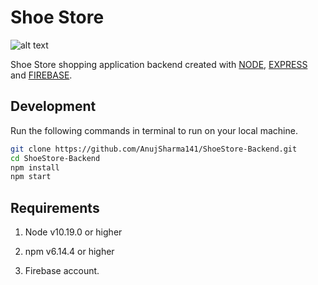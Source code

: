 # Shoe Store

![alt text](https://i.ibb.co/z6ht71p/screely-1598998630874.png)

Shoe Store shopping application backend created with [NODE](https://nodejs.org/), [EXPRESS](https://expressjs.com/) and [FIREBASE](https://firebase.google.com/).

## Development

Run the following commands in terminal to run on your local machine.

```bash 
git clone https://github.com/AnujSharma141/ShoeStore-Backend.git
cd ShoeStore-Backend
npm install
npm start
```

## Requirements

1. Node v10.19.0 or higher

2. npm v6.14.4 or higher

3. Firebase account.
